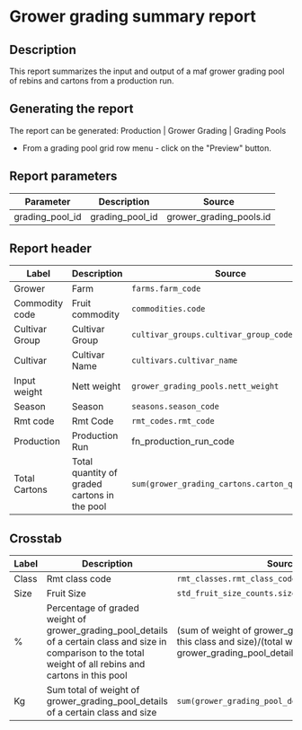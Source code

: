 # Grower grading summary report

## Description
This report summarizes the input and output of a maf grower grading pool of rebins and cartons from a production run.

## Generating the report
The report can be generated:
Production | Grower Grading | Grading Pools
* From a grading pool grid row menu  - click on the "Preview" button.


## Report parameters
| Parameter | Description | Source |
| ----- | ----------- | ------ |
| grading_pool_id |grading_pool_id |grower_grading_pools.id  |
## Report header
| Label | Description | Source |
| ----- | ----------- | ------ |
|Grower  |Farm  |`farms.farm_code`  |
|Commodity code  |Fruit commodity  |`commodities.code`  |
|Cultivar Group |Cultivar Group  |`cultivar_groups.cultivar_group_code`  |
|Cultivar  |Cultivar Name  |`cultivars.cultivar_name`  |
|Input weight  |Nett weight  |`grower_grading_pools.nett_weight`  |
|Season  |Season  |`seasons.season_code`  |
|Rmt code  | Rmt Code |`rmt_codes.rmt_code`  |
|Production  | Production Run |fn_production_run_code  |
|Total Cartons  | Total quantity of graded cartons in the pool |`sum(grower_grading_cartons.carton_quantity)`  |
## Crosstab
| Label | Description | Source |
| ----- | ----------- | ------ |
| Class  |Rmt class code  |`rmt_classes.rmt_class_code`  |
| Size  |Fruit Size  |`std_fruit_size_counts.size_count_value`  |
| %  |Percentage of graded weight of grower_grading_pool_details of a certain class and  size in comparison to the total weight of all rebins and cartons in this pool|(sum of weight of grower_grading_pool_details of this class and size)/(total weight of all grower_grading_pool_details in pool)*100 |
| Kg  |Sum total of weight of grower_grading_pool_details of  a certain class and  size  |`sum(grower_grading_pool_details.graded_weight)`  |
